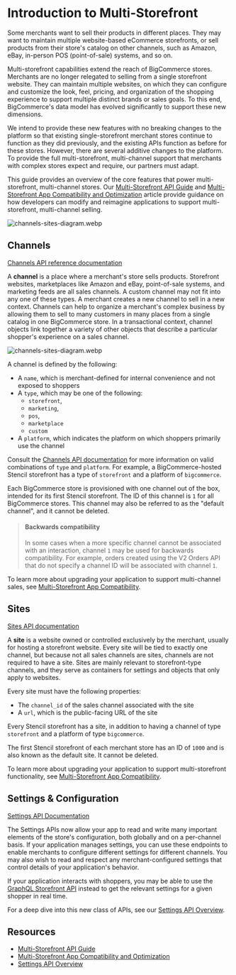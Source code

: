 # Introduction to Multi-Storefront

Some merchants want to sell their products in different places. They may want to maintain multiple website-based eCommerce storefronts, or sell products from their store's catalog on other channels, such as Amazon, eBay, in-person POS (point-of-sale) systems, and so on.

Multi-storefront capabilities extend the reach of BigCommerce stores. Merchants are no longer relegated to selling from a single storefront website. They can maintain multiple websites, on which they can configure and customize the look, feel, pricing, and organization of the shopping experience to support multiple distinct brands or sales goals. To this end, BigCommerce's data model has evolved significantly to support these new dimensions.

We intend to provide these new features with no breaking changes to the platform so that existing single-storefront merchant stores continue to function as they did previously, and the existing APIs function as before for these stores. However, there are several additive changes to the platform. To provide the full multi-storefront, multi-channel support that merchants with complex stores expect and require, our partners must adapt.

This guide provides an overview of the core features that power multi-storefront, multi-channel stores. Our [Multi-Storefront API Guide](/api-docs/multi-storefront/api-guide) and [Multi-Storefront App Compatibility and Optimization](/api-docs/apps/multi-storefront) article provide guidance on how developers can modify and reimagine applications to support multi-storefront, multi-channel selling.

![channels-sites-diagram.webp](https://storage.cloud.google.com/bigcommerce-production-dev-center/images/msf-beta-guide/channels-sites-diagram.webp)

## Channels

[Channels API reference documentation](/docs/rest-management/channels)

A **channel** is a place where a merchant's store sells products. Storefront websites, marketplaces like Amazon and eBay, point-of-sale systems, and marketing feeds are all sales channels. A custom channel may not fit into any one of these types. A merchant creates a new channel to sell in a new context. Channels can help to organize a merchant's complex business by allowing them to sell to many customers in many places from a single catalog in one BigCommerce store. In a transactional context, channel objects link together a variety of other objects that describe a particular shopper's experience on a sales channel. 

![channels-sites-diagram.webp](https://storage.cloud.google.com/bigcommerce-production-dev-center/images/msf-beta-guide/channels-sites-diagram.webp)

A channel is defined by the following:

* A `name`, which is merchant-defined for internal convenience and not exposed to shoppers
* A `type`, which may be one of the following:
  * `storefront`, 
  * `marketing`, 
  * `pos`, 
  * `marketplace`
  * `custom`
* A `platform`, which indicates the platform on which shoppers primarily use the channel

Consult the [Channels API documentation](/api-reference/cart-checkout/channels-listings-api/channels/createchannel) for more information on valid combinations of `type` and `platform`. For example, a BigCommerce-hosted Stencil storefront has a type of `storefront` and a platform of `bigcommerce`.

Each BigCommerce store is provisioned with one channel out of the box, intended for its first Stencil storefront. The ID of this channel is `1` for all BigCommerce stores. This channel may also be referred to as the "default channel", and it cannot be deleted. 

<!-- theme: info -->
> #### Backwards compatibility
> In some cases when a more specific channel cannot be associated with an interaction, channel `1` may be used for backwards compatibility. For example, orders created using the V2 Orders API that do not specify a channel ID will be associated with channel `1`.

To learn more about upgrading your application to support multi-channel sales, see [Multi-Storefront App Compatibility](/api-docs/apps/multi-storefront#upgrading-existing-apps).

## Sites

[Sites API documentation](/docs/rest-management/sites)

A **site** is a website owned or controlled exclusively by the merchant, usually for hosting a storefront website. Every site will be tied to exactly one channel, but because not all sales channels are sites, channels are not required to have a site. Sites are mainly relevant to storefront-type channels, and they serve as containers for settings and objects that only apply to websites.

Every site must have the following properties:

* The `channel_id` of the sales channel associated with the site
* A `url`, which is the public-facing URL of the site

Every Stencil storefront has a site, in addition to having a channel of type `storefront` and a platform of type `bigcommerce`.

The first Stencil storefront of each merchant store has an ID of `1000` and is also known as the default site. It cannot be deleted.

To learn more about upgrading your application to support multi-storefront functionality, see [Multi-Storefront App Compatibility](/api-docs/apps/multi-storefront#upgrading-existing-apps).

## Settings & Configuration

[Settings API Documentation](/docs/rest-management/shipping)

The Settings APIs now allow your app to read and write many important elements of the store's configuration, both globally and on a per-channel basis. If your application manages settings, you can use these endpoints to enable merchants to configure different settings for different channels. You may also wish to read and respect any merchant-configured settings that control details of your application's behavior.

If your application interacts with shoppers, you may be able to use the [GraphQL Storefront API](/api-docs/storefront/graphql/graphql-storefront-api-overview) instead to get the relevant settings for a given shopper in real time.

For a deep dive into this new class of APIs, see our [Settings API Overview](/api-docs/store-management/settings).

## Resources
* [Multi-Storefront API Guide](/api-docs/multi-storefront/api-guide)
* [Multi-Storefront App Compatibility and Optimization](/api-docs/apps/multi-storefront)
* [Settings API Overview](/api-docs/store-management/settings)
